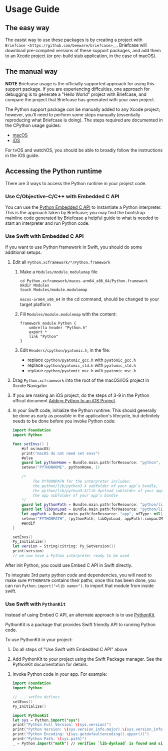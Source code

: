 # Usage Guide

## The easy way

The easist way to use these packages is by creating a project with `Briefcase
<https://github.com/beeware/briefcase>`__. Briefcase will download pre-compiled
versions of these support packages, and add them to an Xcode project (or
pre-build stub application, in the case of macOS).

## The manual way

**NOTE** Briefcase usage is the officially supported approach for using this
support package. If you are experiencing diffculties, one approach for debugging
is to generate a "Hello World" project with Briefcase, and compare the project that
Briefcase has generated with your own project.

The Python support package *can* be manually added to any Xcode project;
however, you'll need to perform some steps manually (essentially reproducing
what Briefcase is doing). The steps required are documented in the CPython usage
guides:

* [macOS](https://docs.python.org/3/using/mac.html)
* [iOS](https://docs.python.org/3/using/ios.html#adding-python-to-an-ios-project)

For tvOS and watchOS, you should be able to broadly follow the instructions in
the iOS guide.

## Accessing the Python runtime

There are 3 ways to access the Python runtime in your project code.

### Use C/Objective-C/C++ with Embedded C API

You can use the [Python Embedded C
API](https://docs.python.org/3/extending/embedding.html) to instantiate a Python
interpreter. This is the approach taken by Briefcase; you may find the bootstrap
mainline code generated by Briefcase a helpful guide to what is needed to start
an interpreter and run Python code.

### Use Swift with Embedded C API
If you want to use Python framework in Swift, you should do some additional setups.

1. Edit all `Python.xcframework/*/Python.framework`
    1. Make a `Modules/module.modulemap` file
        ```shell
        cd Python.xcframework/macos-arm64_x86_64/Python.framework
        mkdir Modules
        touch Modules/module.modulemap
        ```
         `macos-arm64_x86_64` in the cd command, should be changed to your target platform

    2. Fill `Modules/module.modulemap` with the content:
        ```
        framework module Python {
            umbrella header "Python.h"
            export *
            link "Python"
        }
        ```
        
    3. Edit `Headers/cpython/pyatomic.h`,  in the file:
        - replace ``cpython/pyatomic_gcc.h`` with ``pyatomic_gcc.h``
        - replace ``cpython/pyatomic_std.h`` with ``pyatomic_std.h``
        - replace ``cpython/pyatomic_msc.h`` with ``pyatomic_msc.h``
          
2. Drag `Python.xcframework` into the root of the macOS/iOS project in Xcode Navigator
3. If you are making an iOS project, do the steps of 3-9 in the Python offical document [Adding Python to an iOS Project](https://docs.python.org/3/using/ios.html#adding-python-to-an-ios-project).
4. In your Swift code, initialize the Python runtime. This should generally be
   done as early as possible in the application's lifecycle, but definitely
   needs to be done before you invoke Python code:

    ```swift
    import Foundation
    import Python
    
    func setEnvs() {
        #if os(macOS)
        print("macOS do not need set envs")
        #else
        guard let pythonHome = Bundle.main.path(forResource: "python", ofType: nil) else { return }
        setenv("PYTHONHOME", pythonHome, 1)
        
        /*
             The PYTHONPATH for the interpreter includes:
             the python/lib/python3.X subfolder of your app’s bundle,
             the python/lib/python3.X/lib-dynload subfolder of your app’s bundle, and
             the app subfolder of your app’s bundle
        */
        guard let pythonPath = Bundle.main.path(forResource: "python/lib/python3.13", ofType: nil) else { return }
        guard let libDynLoad = Bundle.main.path(forResource: "python/lib/python3.13/lib-dynload", ofType: nil) else { return }
        let appPath = Bundle.main.path(forResource: "app", ofType: nil)
        setenv("PYTHONPATH", [pythonPath, libDynLoad, appPath].compactMap { $0 }.joined(separator: ":"), 1)
        #endif
    }
    
    setEnvs()
    Py_Initialize()
    let version = String(cString: Py_GetVersion())
    print(version)
    // we now have a Python interpreter ready to be used
    ```

After init Python, you could use Embed C API in Swift directly.

To integrate 3rd party python code and dependencies, you will need to make sure
`PYTHONPATH` contains their paths; once this has been done, you can run
`Python.import("<lib name>")`. to import that module from inside swift.


### Use Swift with `PythonKit`

Instead of using Embed C API, an alternate approach is to use
[PythonKit](https://github.com/pvieito/PythonKit). 

PythonKit is a package that
provides Swift friendly API to running Python code.

To use PythonKit in your project:

1. Do all steps of "Use Swift with Embedded C API" above
2. Add PythonKit to your project using the Swift Package manager. See the
   PythonKit documentation for details.

3. Invoke Python code in your app. For example:
    ```swift
    import Foundation
    import Python
    
    // ... setEnv defines
    setEnvs()
    Py_Initialize()
    
    import PythonKit
    let sys = Python.import("sys")
    print("Python Full Version: \(sys.version)")
    print("Python Version: \(sys.version_info.major).\(sys.version_info.minor)")
    print("Python Encoding: \(sys.getdefaultencoding().upper())")
    print("Python Path: \(sys.path)")
    _ = Python.import("math") // verifies `lib-dynload` is found and signed successfully
    ```
